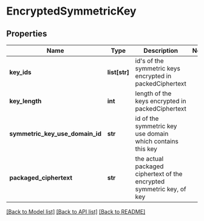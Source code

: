 # EncryptedSymmetricKey

## Properties
Name | Type | Description | Notes
------------ | ------------- | ------------- | -------------
**key_ids** | **list[str]** | id&#39;s of the symmetric keys encrypted in packedCiphertext | 
**key_length** | **int** | length of the keys encrypted in packedCiphertext | 
**symmetric_key_use_domain_id** | **str** | id of the symmetric key use domain which contains this key | 
**packaged_ciphertext** | **str** | the actual packaged ciphertext of the encrypted symmetric key, of key | 

[[Back to Model list]](../README.md#documentation-for-models) [[Back to API list]](../README.md#documentation-for-api-endpoints) [[Back to README]](../README.md)


